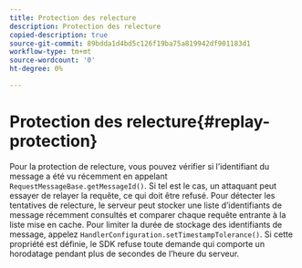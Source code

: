 ```yaml
---
title: Protection des relecture
description: Protection des relecture
copied-description: true
source-git-commit: 89bdda1d4bd5c126f19ba75a819942df901183d1
workflow-type: tm+mt
source-wordcount: '0'
ht-degree: 0%

---
```



# Protection des relecture{#replay-protection}

Pour la protection de relecture, vous pouvez vérifier si l’identifiant du message a été vu récemment en appelant `RequestMessageBase.getMessageId()`. Si tel est le cas, un attaquant peut essayer de relayer la requête, ce qui doit être refusé. Pour détecter les tentatives de relecture, le serveur peut stocker une liste d’identifiants de message récemment consultés et comparer chaque requête entrante à la liste mise en cache. Pour limiter la durée de stockage des identifiants de message, appelez `HandlerConfiguration.setTimestampTolerance()`. Si cette propriété est définie, le SDK refuse toute demande qui comporte un horodatage pendant plus de secondes de l’heure du serveur.
